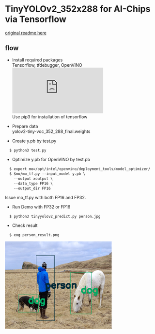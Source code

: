 # TinyYOLOv2_352x288 for AI-Chips via Tensorflow

[original readme here](./README_original.md)  

## flow  

- Install required packages  
  Tensorflow, tfdebugger, OpenVINO  
  ![Reference about OpenVINO installation](https://github.com/k5iogura/vinosyp/blob/master/README.md)  
  Use pip3 for installation of tensorflow
  
- Prepare data  
  yolov2-tiny-voc_352_288_final.weights  
  
- Create y.pb by test.py  

```
  $ python3 test.py
```

- Optimize y.pb for OpenVINO by test.pb  

```
  $ export mo=/opt/intel/openvino/deployment_tools/model_optimizer/
  $ $mo/mo_tf.py --input_model y.pb \
    --output xoutput \
    --data_type FP16 \
    --output_dir FP16
```
  Issue mo_tf.py with both FP16 and FP32.  
  
- Run Demo with FP32 or FP16  

```
  $ python3 tinyyolov2_predict.py person.jpg
```

- Check result  

```
  $ eog person_result.png
```

![](person_result.png)
